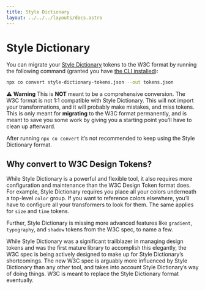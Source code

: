 ```yaml
---
title: Style Dictionary
layout: ../../../layouts/docs.astro
---
```


# Style Dictionary

You can migrate your <a href="https://amzn.github.io/style-dictionary" target="_blank" rel="noopener noreferrer">Style Dictionary</a> tokens to the W3C format by running the following command (granted you have [the CLI installed](/docs/reference/cli)):

```bash
npx co convert style-dictionary-tokens.json --out tokens.json
```

<div class="callout" role="note">

⚠️ **Warning**
This is **NOT** meant to be a comprehensive conversion. The W3C format is not 1:1 compatible with Style Dictionary. This will not import your transformations, and it will probably make mistakes, and miss tokens. This is only meant for **migrating** to the W3C format permanently, and is meant to save you some work by giving you a starting point you’ll have to clean up afterward.

After running `npx co convert` it’s not recommended to keep using the Style Dictionary format.

</div>

## Why convert to W3C Design Tokens?

While Style Dictionary is a powerful and flexible tool, it also requires more configuration and maintenance than the W3C Design Token format does. For example, Style Dictionary requires you place all your colors underneath a top-level `color` group. If you want to reference colors elsewhere, you’ll have to configure all your transformers to look for them. The same applies for `size` and `time` tokens.

Further, Style Dictionary is missing more advanced features like `gradient`, `typography`, and `shadow` tokens from the W3C spec, to name a few.

While Style Dictionary was a significant trailblazer in managing design tokens and was the first mature library to accomplish this elegantly, the W3C spec is being actively designed to make up for Style Dictionary’s shortcomings. The new W3C spec is arguably more influenced by Style Dictionary than any other tool, and takes into account Style Dictionary’s way of doing things. W3C is meant to replace the Style Dictionary format eventually.
